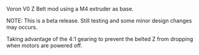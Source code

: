 Voron V0 Z Belt mod using a M4 extruder as base. 

NOTE:  This is a beta release.  Still testing and some minor design changes may occurs.

Taking advantage of the 4:1 gearing to prevent the belted Z from dropping when motors are powered off.

